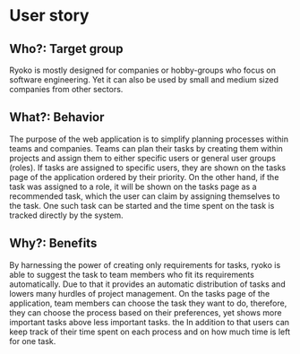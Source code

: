 # User story

## Who?: Target group

Ryoko is mostly designed for companies or hobby-groups who focus on software engineering. Yet it can
also be used by small and medium sized companies from other sectors.

## What?: Behavior

The purpose of the web application is to simplify planning processes within teams and companies.
Teams can plan their tasks by creating them within projects and assign them to either specific users
or general user groups (roles). If tasks are assigned to specific users, they are shown on the tasks
page of the application ordered by their priority. On the other hand, if the task was assigned to a
role, it will be shown on the tasks page as a recommended task, which the user can claim by
assigning themselves to the task. One such task can be started and the time spent on the task is
tracked directly by the system.

## Why?: Benefits

By harnessing the power of creating only requirements for tasks, ryoko is able to suggest the task
to team members who fit its requirements automatically. Due to that it provides an automatic
distribution of tasks and lowers many hurdles of project management. On the tasks page of the
application, team members can choose the task they want to do, therefore, they can choose the
process based on their preferences, yet shows more important tasks above less important tasks. the
In addition to that users can keep track of their time spent on each process and on how much time is
left for one task.


